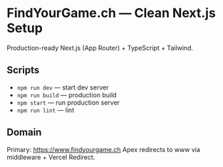 # FindYourGame.ch — Clean Next.js Setup

Production-ready Next.js (App Router) + TypeScript + Tailwind.

## Scripts
- `npm run dev` — start dev server
- `npm run build` — production build
- `npm start` — run production server
- `npm run lint` — lint

## Domain
Primary: https://www.findyourgame.ch
Apex redirects to www via middleware + Vercel Redirect.
